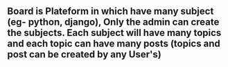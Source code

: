 
## Board is Plateform in which have many subject (eg- python, django), Only the admin can create the subjects. Each subject will have many topics and each topic can have many posts (topics and post can be created by any User's)
